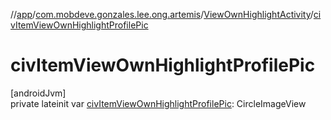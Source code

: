 //[app](../../../index.md)/[com.mobdeve.gonzales.lee.ong.artemis](../index.md)/[ViewOwnHighlightActivity](index.md)/[civItemViewOwnHighlightProfilePic](civ-item-view-own-highlight-profile-pic.md)

# civItemViewOwnHighlightProfilePic

[androidJvm]\
private lateinit var [civItemViewOwnHighlightProfilePic](civ-item-view-own-highlight-profile-pic.md): CircleImageView
